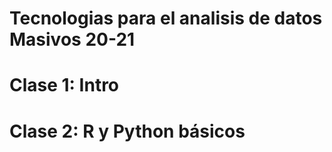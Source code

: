 # Tecnologias para el analisis de datos Masivos 20-21
# Clase 1: Intro
# Clase 2: R y Python básicos
